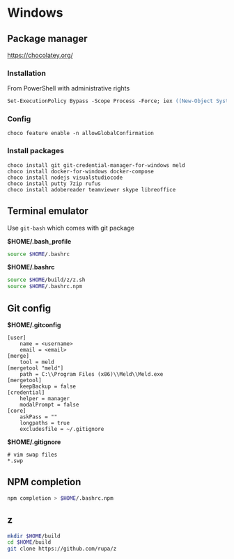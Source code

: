 Windows
=======

Package manager
---------------

<https://chocolatey.org/>

### Installation

From PowerShell with administrative rights

```ps
Set-ExecutionPolicy Bypass -Scope Process -Force; iex ((New-Object System.Net.WebClient).DownloadString('https://chocolatey.org/install.ps1'))
```

### Config

```
choco feature enable -n allowGlobalConfirmation
```

### Install packages

```
choco install git git-credential-manager-for-windows meld
choco install docker-for-windows docker-compose
choco install nodejs visualstudiocode
choco install putty 7zip rufus
choco install adobereader teamviewer skype libreoffice
```

Terminal emulator
-----------------

Use `git-bash` which comes with git package

**$HOME/.bash_profile**

```sh
source $HOME/.bashrc
```

**$HOME/.bashrc**

```sh
source $HOME/build/z/z.sh
source $HOME/.bashrc.npm
```

Git config
----------

**$HOME/.gitconfig**

```
[user]
    name = <username>
    email = <email>
[merge]
    tool = meld
[mergetool "meld"]
    path = C:\\Program Files (x86)\\Meld\\Meld.exe
[mergetool]
    keepBackup = false
[credential]
    helper = manager
    modalPrompt = false
[core]
    askPass = ""
    longpaths = true
    excludesfile = ~/.gitignore
```

**$HOME/.gitignore**

```
# vim swap files
*.swp
```

NPM completion
--------------

```sh
npm completion > $HOME/.bashrc.npm
```

z
-

```sh
mkdir $HOME/build
cd $HOME/build
git clone https://github.com/rupa/z
```
